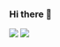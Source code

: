 ### Hi there 👋

<img src="https://github-readme-stats.vercel.app/api?username=luck4ever&show_icons=true&count_private=true" />

<img src="https://github-readme-stats.vercel.app/api/top-langs/?username=luck4ever&layout=compact" />
<!--
**luck4ever/luck4ever** is a ✨ _special_ ✨ repository because its `README.md` (this file) appears on your GitHub profile.

Here are some ideas to get you started:

- 🔭 I’m currently working on ...
- 🌱 I’m currently learning ...
- 👯 I’m looking to collaborate on ...
- 🤔 I’m looking for help with ...
- 💬 Ask me about ...
- 📫 How to reach me: ...
- 😄 Pronouns: ...
- ⚡ Fun fact: ...
-->
